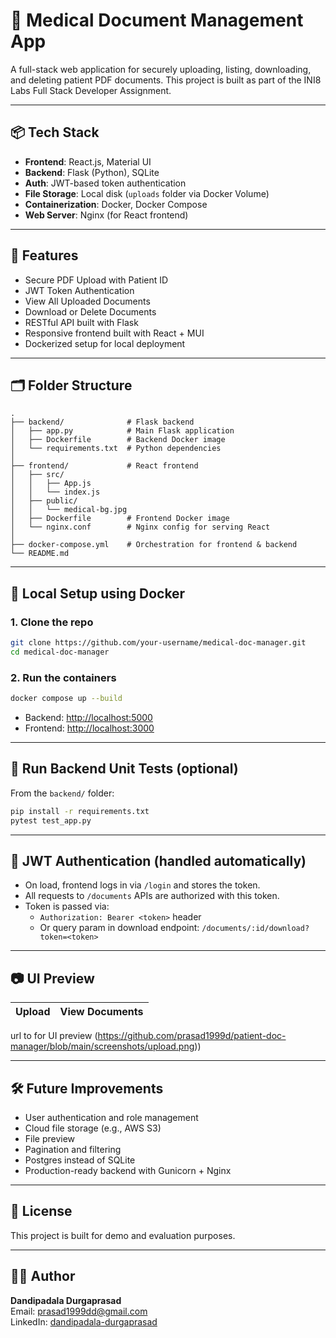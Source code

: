 # 🏥 Medical Document Management App

A full-stack web application for securely uploading, listing, downloading, and deleting patient PDF documents. This project is built as part of the INI8 Labs Full Stack Developer Assignment.

---

## 📦 Tech Stack

- **Frontend**: React.js, Material UI
- **Backend**: Flask (Python), SQLite
- **Auth**: JWT-based token authentication
- **File Storage**: Local disk (`uploads` folder via Docker Volume)
- **Containerization**: Docker, Docker Compose
- **Web Server**: Nginx (for React frontend)

---

## 🚀 Features

- Secure PDF Upload with Patient ID
- JWT Token Authentication
- View All Uploaded Documents
- Download or Delete Documents
- RESTful API built with Flask
- Responsive frontend built with React + MUI
- Dockerized setup for local deployment

---

## 🗂️ Folder Structure

```
.
├── backend/              # Flask backend
│   ├── app.py            # Main Flask application
│   ├── Dockerfile        # Backend Docker image
│   └── requirements.txt  # Python dependencies
│
├── frontend/             # React frontend
│   ├── src/
│   │   ├── App.js
│   │   └── index.js
│   ├── public/
│   │   └── medical-bg.jpg
│   ├── Dockerfile        # Frontend Docker image
│   └── nginx.conf        # Nginx config for serving React
│
├── docker-compose.yml    # Orchestration for frontend & backend
└── README.md
```

---

## 🐳 Local Setup using Docker

### 1. Clone the repo

```bash
git clone https://github.com/your-username/medical-doc-manager.git
cd medical-doc-manager
```

### 2. Run the containers

```bash
docker compose up --build
```

- Backend: [http://localhost:5000](http://localhost:5000)
- Frontend: [http://localhost:3000](http://localhost:3000)

---

## 🧪 Run Backend Unit Tests (optional)

From the `backend/` folder:

```bash
pip install -r requirements.txt
pytest test_app.py
```

---

## 🔐 JWT Authentication (handled automatically)

- On load, frontend logs in via `/login` and stores the token.
- All requests to `/documents` APIs are authorized with this token.
- Token is passed via:
  - `Authorization: Bearer <token>` header
  - Or query param in download endpoint: `/documents/:id/download?token=<token>`

---

## 📷 UI Preview

| Upload | View Documents |
|--------|----------------|
url to for UI preview
(https://github.com/prasad1999d/patient-doc-manager/blob/main/screenshots/upload.png))

---

## 🛠️ Future Improvements

- User authentication and role management
- Cloud file storage (e.g., AWS S3)
- File preview
- Pagination and filtering
- Postgres instead of SQLite
- Production-ready backend with Gunicorn + Nginx

---

## 📄 License

This project is built for demo and evaluation purposes.

---

## 👨‍💻 Author

**Dandipadala Durgaprasad**  
Email: prasad1999dd@gmail.com  
LinkedIn: [dandipadala-durgaprasad](https://www.linkedin.com/in/dandipadala-durgaprasad-9aba22229/)
